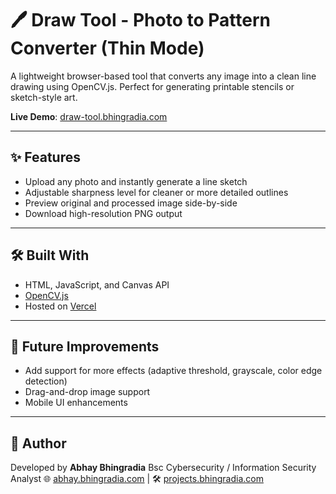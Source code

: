 # 🖊️ Draw Tool - Photo to Pattern Converter (Thin Mode)

A lightweight browser-based tool that converts any image into a clean line drawing using OpenCV.js. Perfect for generating printable stencils or sketch-style art.

**Live Demo**: [draw-tool.bhingradia.com](https://draw-tool.bhingradia.com)

---

## ✨ Features

- Upload any photo and instantly generate a line sketch
- Adjustable sharpness level for cleaner or more detailed outlines
- Preview original and processed image side-by-side
- Download high-resolution PNG output

---

## 🛠️ Built With

- HTML, JavaScript, and Canvas API
- [OpenCV.js](https://docs.opencv.org/4.x/d5/d10/tutorial_js_root.html)
- Hosted on [Vercel](https://vercel.com)

---

## 🚀 Future Improvements

- Add support for more effects (adaptive threshold, grayscale, color edge detection)
- Drag-and-drop image support
- Mobile UI enhancements

---

## 👤 Author

Developed by **Abhay Bhingradia**  Bsc Cybersecurity / Information Security Analyst
🌐 [abhay.bhingradia.com](https://abhay.bhingradia.com) | 🛠 [projects.bhingradia.com](https://projects.bhingradia.com)
